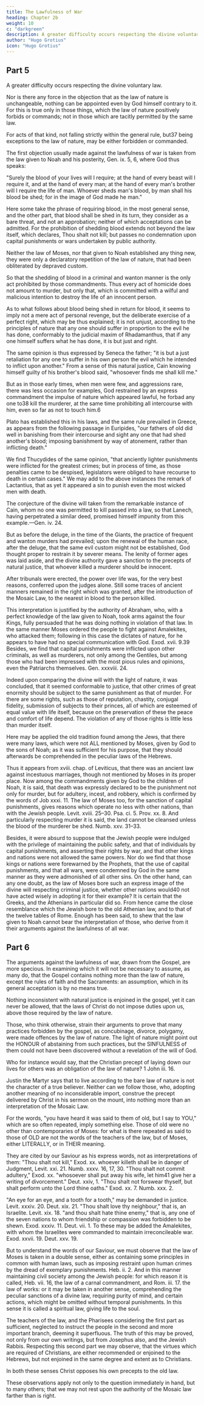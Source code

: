 ```yaml
---
title: The Lawfulness of War
heading: Chapter 2b
weight: 10
c: "darkgreen"
description: A greater difficulty occurs respecting the divine voluntary law
author: "Hugo Grotius"
icon: "Hugo Grotius"
---
```



## Part 5

A greater difficulty occurs respecting the divine voluntary law. 

Nor is there any force in the objection that as the law of nature is unchangeable, nothing can be appointed even by God himself contrary to it. For this is true only in those things, which the law of nature positively forbids or commands; not in those which are tacitly permitted by the same law. 

For acts of that kind, not falling strictly within the general rule, but37 being exceptions to the law of nature, may be either forbidden or commanded. 

The first objection usually made against the lawfulness of war is taken from the law given to Noah and his posterity, Gen. ix. 5, 6, where God thus speaks: 

"Surely the blood of your lives will I require; at the hand of every beast will I require it, and at the hand of every man; at the hand of every man's brother will I require the life of man. Whoever sheds man's blood, by man shall his blood be shed; for in the image of God made he man." 

Here some take the phrase of requiring blood, in the most general sense, and the other part, that blood shall be shed in its turn, they consider as a bare threat, and not an approbation; neither of which acceptations can be admitted. For the prohibition of shedding blood extends not beyond the law itself, which declares, Thou shalt not kill; but passes no condemnation upon capital punishments or wars undertaken by public authority.

Neither the law of Moses, nor that given to Noah established any thing new, they were only a declaratory repetition of the law of nature, that had been obliterated by depraved custom. 

So that the shedding of blood in a criminal and wanton manner is the only act prohibited by those commandments. Thus every act of homicide does not amount to murder, but only that, which is committed with a wilful and malicious intention to destroy the life of an innocent person. 

As to what follows about blood being shed in return for blood, it seems to imply not a mere act of personal revenge, but the deliberate exercise of a perfect right, which may be thus explained; it is not unjust, according to the principles of nature that any one should suffer in proportion to the evil he has done, conformably to the judicial maxim of Rhadamanthus, that if any one himself suffers what he has done, it is but just and right. 

The same opinion is thus expressed by Seneca the father; "it is but a just retaliation for any one to suffer in his own person the evil which he intended to inflict upon another." From a sense of this natural justice, Cain knowing himself guilty of his brother's blood said, "whosoever finds me shall kill me."

But as in those early times, when men were few, and aggressions rare, there was less occasion for examples, God restrained by an express commandment the impulse of nature which appeared lawful, he forbad any one to38 kill the murderer, at the same time prohibiting all intercourse with him, even so far as not to touch him.6

Plato has established this in his laws, and the same rule prevailed in Greece, as appears from the following passage in Euripides, "our fathers of old did well in banishing from their intercourse and sight any one that had shed another's blood; imposing banishment by way of atonement, rather than inflicting death."

We find Thucydides of the same opinion, "that anciently lighter punishments were inflicted for the greatest crimes; but in process of time, as those penalties came to be despised, legislators were obliged to have recourse to death in certain cases." We may add to the above instances the remark of Lactantius, that as yet it appeared a sin to punish even the most wicked men with death.

The conjecture of the divine will taken from the remarkable instance of Cain, whom no one was permitted to kill passed into a law, so that Lanech, having perpetrated a similar deed, promised himself impunity from this example.—Gen. iv. 24.

But as before the deluge, in the time of the Giants, the practice of frequent and wanton murders had prevailed; upon the renewal of the human race, after the deluge, that the same evil custom might not be established, God thought proper to restrain it by severer means. The lenity of former ages was laid aside, and the divine authority gave a sanction to the precepts of natural justice, that whoever killed a murderer should be innocent. 

After tribunals were erected, the power over life was, for the very best reasons, conferred upon the judges alone. Still some traces of ancient manners remained in the right which was granted, after the introduction of the Mosaic Law, to the nearest in blood to the person killed.

This interpretation is justified by the authority of Abraham, who, with a perfect knowledge of the law given to Noah, took arms against the four Kings, fully persuaded that he was doing nothing in violation of that law. In the same manner Moses ordered the people to fight against Amalekites, who attacked them; following in this case the dictates of nature, for he appears to have had no special communication with God. Exod. xvii. 9.39 Besides, we find that capital punishments were inflicted upon other criminals, as well as murderers, not only among the Gentiles, but among those who had been impressed with the most pious rules and opinions, even the Patriarchs themselves. Gen. xxxviii. 24.

Indeed upon comparing the divine will with the light of nature, it was concluded, that it seemed conformable to justice, that other crimes of great enormity should be subject to the same punishment as that of murder. For there are some rights, such as those of reputation, chastity, conjugal fidelity, submission of subjects to their princes, all of which are esteemed of equal value with life itself, because on the preservation of these the peace and comfort of life depend. The violation of any of those rights is little less than murder itself.

Here may be applied the old tradition found among the Jews, that there were many laws, which were not ALL mentioned by Moses, given by God to the sons of Noah; as it was sufficient for his purpose, that they should afterwards be comprehended in the peculiar laws of the Hebrews. 

Thus it appears from xviii. chap. of Leviticus, that there was an ancient law against incestuous marriages, though not mentioned by Moses in its proper place. Now among the commandments given by God to the children of Noah, it is said, that death was expressly declared to be the punishment not only for murder, but for adultery, incest, and robbery, which is confirmed by the words of Job xxxi. 11. The law of Moses too, for the sanction of capital punishments, gives reasons which operate no less with other nations, than with the Jewish people. Levit. xviii. 25–30. Psa. ci. 5. Prov. xx. 8. And particularly respecting murder it is said, the land cannot be cleansed unless the blood of the murderer be shed. Numb. xxv. 31–33. 

Besides, it were absurd to suppose that the Jewish people were indulged with the privilege of maintaining the public safety, and that of individuals by capital punishments, and asserting their rights by war, and that other kings and nations were not allowed the same powers. Nor do we find that those kings or nations were forewarned by the Prophets, that the use of capital punishments, and that all wars, were condemned by God in the same manner as they were admonished of all other sins. On the other hand, can any one doubt, as the law of Moses bore such an express image of the divine will respecting criminal justice, whether other nations would40 not have acted wisely in adopting it for their example? It is certain that the Greeks, and the Athenians in particular did so. From hence came the close resemblance which the Jewish bore to the old Athenian law, and to that of the twelve tables of Rome. Enough has been said, to shew that the law given to Noah cannot bear the interpretation of those, who derive from it their arguments against the lawfulness of all war.


## Part 6

The arguments against the lawfulness of war, drawn from the Gospel, are more specious. In examining which it will not be necessary to assume, as many do, that the Gospel contains nothing more than the law of nature, except the rules of faith and the Sacraments: an assumption, which in its general acceptation is by no means true. 

Nothing inconsistent with natural justice is enjoined in the gospel, yet it can never be allowed, that the laws of Christ do not impose duties upon us, above those required by the law of nature.

Those, who think otherwise, strain their arguments to prove that many practices forbidden by the gospel, as concubinage, divorce, polygamy, were made offences by the law of nature. The light of nature might point out the HONOUR of abstaining from such practices, but the SINFULNESS of them could not have been discovered without a revelation of the will of God. 

Who for instance would say, that the Christian precept of laying down our lives for others was an obligation of the law of nature? 1 John iii. 16. 

Justin the Martyr says that to live according to the bare law of nature is not the character of a true believer. Neither can we follow those, who, adopting another meaning of no inconsiderable import, construe the precept delivered by Christ in his sermon on the mount, into nothing more than an interpretation of the Mosaic Law. 

For the words, "you have heard it was said to them of old, but I say to YOU," which are so often repeated, imply something else. Those of old were no other than contemporaries of Moses: for what is there repeated as said to those of OLD are not the words of the teachers of the law, but of Moses, either LITERALLY, or in THEIR meaning.

They are cited by our Saviour as his express words, not as interpretations of them: "Thou shalt not kill," Exod. xx. whoever killeth shall be in danger of Judgment, Levit. xxi. 21. Numb. xxxv. 16, 17, 30. "Thou shalt not commit adultery," Exod. xx. "whosoever shall put away his wife, let him41 give her a writing of divorcement." Deut. xxiv, 1. "Thou shalt not forswear thyself, but shalt perform unto the Lord thine oaths." Exod. xx. 7. Numb. xxx. 2. 

"An eye for an eye, and a tooth for a tooth," may be demanded in justice. Levit. xxxiv. 20. Deut. xix. 21. "Thou shalt love thy neighbour," that is, an Israelite. Levit. xix. 18. "and thou shalt hate thine enemy," that is, any one of the seven nations to whom friendship or compassion was forbidden to be shewn. Exod. xxxiv. 11. Deut. vii. 1. To these may be added the Amalekites, with whom the Israelites were commanded to maintain irreconcileable war. Exod. xxvii. 19. Deut. xxv. 19.

But to understand the words of our Saviour, we must observe that the law of Moses is taken in a double sense, either as containing some principles in common with human laws, such as imposing restraint upon human crimes by the dread of exemplary punishments. Heb. ii. 2. And in this manner maintaining civil society among the Jewish people: for which reason it is called, Heb. vii. 16, the law of a carnal commandment, and Rom. iii. 17. the law of works: or it may be taken in another sense, comprehending the peculiar sanctions of a divine law, requiring purity of mind, and certain actions, which might be omitted without temporal punishments. In this sense it is called a spiritual law, giving life to the soul. 

The teachers of the law, and the Pharisees considering the first part as sufficient, neglected to instruct the people in the second and more important branch, deeming it superfluous. The truth of this may be proved, not only from our own writings, but from Josephus also, and the Jewish Rabbis. Respecting this second part we may observe, that the virtues which are required of Christians, are either recommended or enjoined to the Hebrews, but not enjoined in the same degree and extent as to Christians. 

In both these senses Christ opposes his own precepts to the old law. 

<!-- From whence it is clear, that his words contain more than a bare interpretation of the Mosaic law.  -->

These observations apply not only to the question immediately in hand, but to many others; that we may not rest upon the authority of the Mosaic law farther than is right.



